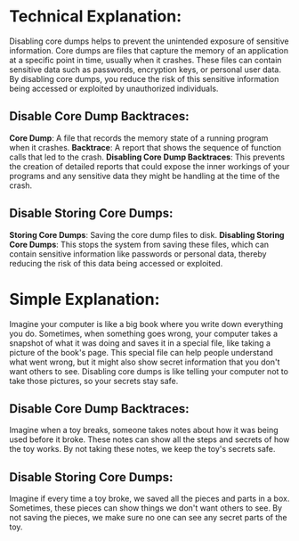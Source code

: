 # Technical Explanation:
Disabling core dumps helps to prevent the unintended exposure of sensitive information. Core dumps are files that capture the memory of an application at a specific point in time, usually when it crashes. These files can contain sensitive data such as passwords, encryption keys, or personal user data. By disabling core dumps, you reduce the risk of this sensitive information being accessed or exploited by unauthorized individuals.

## Disable Core Dump Backtraces:

**Core Dump**: A file that records the memory state of a running program when it crashes.
**Backtrace**: A report that shows the sequence of function calls that led to the crash.
**Disabling Core Dump Backtraces**: This prevents the creation of detailed reports that could expose the inner workings of your programs and any sensitive data they might be handling at the time of the crash.

## Disable Storing Core Dumps:

**Storing Core Dumps**: Saving the core dump files to disk.
**Disabling Storing Core Dumps**: This stops the system from saving these files, which can contain sensitive information like passwords or personal data, thereby reducing the risk of this data being accessed or exploited.


# Simple Explanation:
Imagine your computer is like a big book where you write down everything you do. Sometimes, when something goes wrong, your computer takes a snapshot of what it was doing and saves it in a special file, like taking a picture of the book's page. This special file can help people understand what went wrong, but it might also show secret information that you don't want others to see. Disabling core dumps is like telling your computer not to take those pictures, so your secrets stay safe.

## Disable Core Dump Backtraces:

Imagine when a toy breaks, someone takes notes about how it was being used before it broke. These notes can show all the steps and secrets of how the toy works. By not taking these notes, we keep the toy's secrets safe.
## Disable Storing Core Dumps:

Imagine if every time a toy broke, we saved all the pieces and parts in a box. Sometimes, these pieces can show things we don't want others to see. By not saving the pieces, we make sure no one can see any secret parts of the toy.
